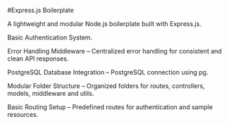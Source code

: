 #Express.js Boilerplate

A lightweight and modular Node.js boilerplate built with Express.js.

Basic Authentication System.

Error Handling Middleware – Centralized error handling for consistent and clean API responses.

PostgreSQL Database Integration – PostgreSQL connection using pg.

Modular Folder Structure – Organized folders for routes, controllers, models, middleware and utils.

Basic Routing Setup – Predefined routes for authentication and sample resources.

